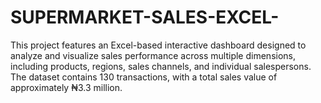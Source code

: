 # SUPERMARKET-SALES-EXCEL-
This project features an Excel-based interactive dashboard designed to analyze and visualize sales performance across multiple dimensions, including products, regions, sales channels, and individual salespersons. The dataset contains 130 transactions, with a total sales value of approximately ₦3.3 million.
